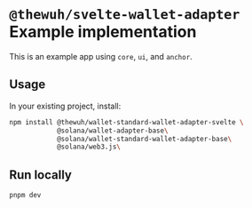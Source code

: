 # `@thewuh/svelte-wallet-adapter` Example implementation

This is an example app using `core`, `ui`, and `anchor`.

## Usage

In your existing project, install: 

```bash
npm install @thewuh/wallet-standard-wallet-adapter-svelte \
            @solana/wallet-adapter-base\
            @solana/wallet-standard-wallet-adapter-base\
            @solana/web3.js\
```

## Run locally

```bash
pnpm dev

```


